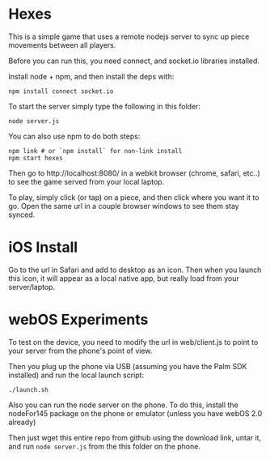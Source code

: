 # Hexes

This is a simple game that uses a remote nodejs server to sync up piece movements between all players.

Before you can run this, you need connect, and socket.io libraries installed.

Install node + npm, and then install the deps with:

    npm install connect socket.io

To start the server simply type the following in this folder:

    node server.js

You can also use npm to do both steps:

    npm link # or `npm install` for non-link install
    npm start hexes

Then go to http://localhost:8080/ in a webkit browser (chrome, safari, etc..) to see the game served from your local laptop.

To play, simply click (or tap) on a piece, and then click where you want it to go.  Open the same url in a couple browser windows to see them stay synced.

# iOS Install

Go to the url in Safari and add to desktop as an icon.  Then when you launch this icon, it will appear as a local native app, but really load from your server/laptop.

# webOS Experiments

To test on the device, you need to modify the url in web/client.js to point to your server from the phone's point of view.

Then you plug up the phone via USB (assuming you have the Palm SDK installed) and run the local launch script:

    ./launch.sh

Also you can run the node server on the phone.  To do this, install the nodeFor145 package on the phone or emulator (unless you have webOS 2.0 already)

Then just wget this entire repo from github using the download link, untar it, and run `node server.js` from the this folder on the phone.
    
